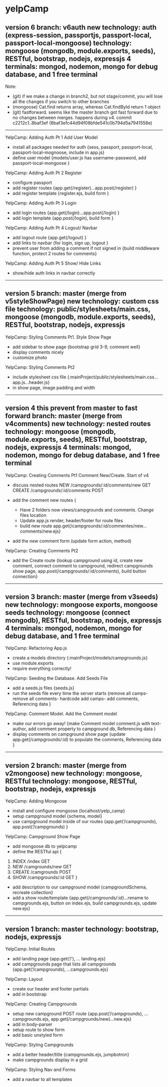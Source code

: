 # yelpCamp

version 6
branch: v6auth
new technology: auth (express-session, passportjs, passport-local, passport-local-mongoose)
technology: mongoose (mongodb, module.exports,  seeds), RESTful, bootstrap, nodejs, expressjs
4 terminals: mongod, nodemon, mongo for debug database, and 1 free terminal
---------------
Note: 
- (git) if we make a change in branch2, but not stage/commit, you will lose all the changes if you switch to other branches
- (mongoose) Cat.find returns array, whereas Cat.findById return 1 object
- (git) fastforward. seems like the master branch got fast forward due to no changes between merges. happens during v4. commit c2212c1..8baf3ef (8baf3efc44d94f08bfde541c0b794d5a7941558e)
---------------
YelpCamp: Adding Auth Pt 1	Add User Model
- install all packages needed for auth {sess, passport, passport-local, passport-local-mognoose, include in app.js}
- define user model {models/user.js has username-password, add passport-local-mongoose }

YelpCamp: Adding Auth Pt 2	Register
- configure passport 
- add register routes {app.get(/register)…app.post(/register) }
- add register template {register.ejs, build form }

YelpCamp: Adding Auth Pt 3	Login
- add login routes {app.get(/login)…app.post(/login) }
- add login template {app.post(/login), build form }

YelpCamp: Adding Auth Pt 4	Logout/ Navbar
- add logout route {app.get(/logout) }
- add links to navbar {for login, sign up, logout }
- prevent user from adding a comment if not signed in {build middleware function, protect 2 routes for comments}

YelpCamp: Adding Auth Pt 5	Show/ Hide Links
- show/hide auth links in navbar correctly


---------------------------------------------
version 5
branch: master (merge from v5styleShowPage)
new technology: custom css file
technology: public/stylesheets/main.css, mongoose (mongodb, module.exports,  seeds), RESTful, bootstrap, nodejs, expressjs
---------------
YelpCamp: Styling Comments Pt1.	Style Show Page
- add sidebar to show page {bootstrap grid 3-9, comment well}
- display comments nicely
- customize photo

YelpCamp: Styling Comments Pt2
- include stylesheet css file {:mainProject/public/stylesheets/main.css…app.js…header.js}
- in show page, image padding and width


---------------------------------------------
version 4
this prevent from master to fast forward
branch: master (merge from v4comments)
new technology: nested routes
technology: mongoose (mongodb, module.exports,  seeds), RESTful, bootstrap, nodejs, expressjs
4 terminals: mongod, nodemon, mongo for debug database, and 1 free terminal
---------------
YelpCamp: Creating Comments Pt1	Comment New/Create. Start of v4
- discuss nested routes
	NEW	/campgrounds/:id/comments/new	GET
	CREATE	/campgrounds/:id/comments		 POST

- add the comment new routes {
	* Have 2 folders now views/campgrounds and comments. Change files location
	* Update app.js render, header/footer for route files 
	* build new route app.get(/campgrounds/:id/commentes/new…comments/new.ejs}
- add the new comment form (update form action, method)

YelpCamp: Creating Comments Pt2	
- add the Create route {lookup campground using id, create new comment, connect comment to campground, redirect campgrounds show page, app.post(/campgrounds/:id/comments), build button connection}


---------------------------------------------
version 3
branch: master (merge from v3seeds)
new technology: mongoose exports,  mongoose seeds
technology: mongoose (connect mongodb), RESTful, bootstrap, nodejs, expressjs
4 terminals: mongod, nodemon, mongo for debug database, and 1 free terminal
---------------
YelpCamp: Refactoring App.js	
- create a models directory {:mainProject/models/campgrounds.js}
- use module.exports
- require everything correctly!

YelpCamp: Seeding the Database. Add Seeds File
- add a seeds.js files {seeds.js}
- run the seeds file every time the server starts {remove all camps- remove all comments- hardcode add camps- add comments, Referencing data }

YelpCamp: Comment Model.	Add the Comment model
- make our errors go away! {make Comment model comment.js with text-author, add comment property to campground db, Referencing data }
- display comments on campground show page {update app.get(/campgrounds/:id) to populate the comments, Referencing data }


---------------------------------------------
version 2
branch: master (merge from v2mongoose)
new technology: mongoose, RESTful 
technology: mongoose, RESTful, bootstrap, nodejs, expressjs
---------------
YelpCamp: Adding Mongoose	
- install and configure mongoose {localhost/yelp_camp}
- setup campground model {schema, model}
- use campground model inside of our routes {app.get(‘/campgrounds), app.post(‘/campgrounds) }

YelpCamp: Campground Show Page
- add mongoose db to yelpcamp
- define the RESTful api {
1. INDEX	/index  		GET
2. NEW   	/camgrounds/new	GET
3. CREATE	/camgrounds		POST
4. SHOW	/campgrounds/:id	GET
}
- add description to our campground model {campgroundSchema, recreate collection}
- add a show route/template {app.get(/camgrounds/:id)…rename to campgrounds.ejs, button on index.ejs, build campgrounds.ejs, update new.ejs}


---------------------------------------------
version 1
branch: master
technology: bootstrap, nodejs, expressjs
---------------
YelpCamp: Initial Routes	
- add landing page {app.get(‘/’), … landing.ejs}
- add campgrounds page that lists all campgrounds {app.get(‘/campgrounds), …campgrounds.ejs}

YelpCamp: Layout	
- create our header and footer partials
- add in bootstrap

YelpCamp: Creating Campgrounds	
- setup new campground POST route {app.post(‘/campgrounds), …campgrounds.ejs, app.get(/campgrounds/new)…new.ejs}
- add in body-parser
- setup route to show form
- add basic unstyled form

YelpCamp: Styling Campgrounds	
- add a better header/title {campgrounds.ejs, jumpbotron}
- make campgrounds display in a grid

YelpCamp: Styling Nav and Forms	
- add a navbar to all templates
